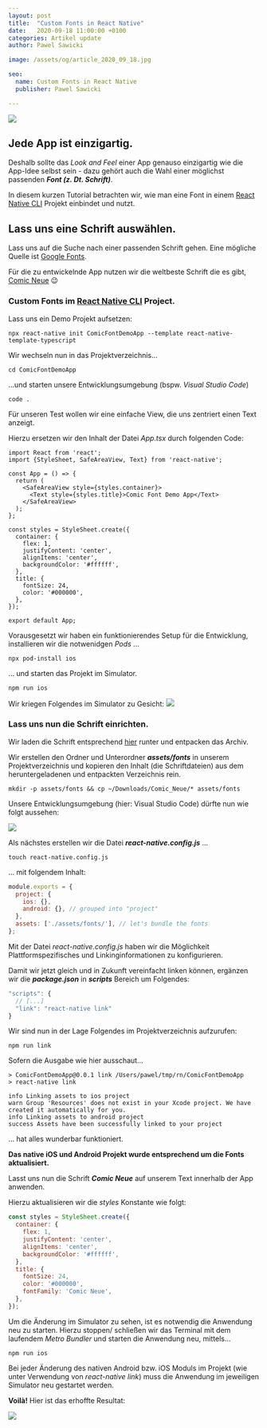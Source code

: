 ```yaml
---
layout: post
title:  "Custom Fonts in React Native"
date:   2020-09-18 11:00:00 +0100
categories: Artikel update
author: Pawel Sawicki

image: /assets/og/article_2020_09_18.jpg

seo:
  name: Custom Fonts in React Native
  publisher: Pawel Sawicki

---
```

![](/assets/typegraphy.jpg)

## Jede App ist einzigartig.
 
Deshalb sollte das *Look and Feel* einer App genauso einzigartig wie die App-Idee selbst sein - dazu gehört auch die Wahl einer möglichst passenden ***Font (z. Dt. Schrift)***.

In diesem kurzen Tutorial betrachten wir, wie man eine Font in einem [React Native CLI](https://github.com/react-native-community/cli) Projekt einbindet und nutzt.

## Lass uns eine Schrift auswählen.

Lass uns auf die Suche nach einer passenden Schrift gehen. Eine mögliche Quelle ist [Google Fonts](https://fonts.google.com/).

Für die zu entwickelnde App nutzen wir die weltbeste Schrift die es gibt, [Comic Neue](https://fonts.google.com/specimen/Comic+Neue?query=comic+neue) 😉 

### Custom Fonts im [React Native CLI](https://github.com/react-native-community/cli) Project.

Lass uns ein Demo Projekt aufsetzen:

```console
npx react-native init ComicFontDemoApp --template react-native-template-typescript
```

Wir wechseln nun in das Projektverzeichnis...

```console
cd ComicFontDemoApp
```

...und starten unsere Entwicklungsumgebung (bspw. *Visual Studio Code*)

```console
code .
```

Für unseren Test wollen wir eine einfache View, die uns zentriert einen Text anzeigt.

Hierzu ersetzen wir den Inhalt der Datei *App.tsx* durch folgenden Code:

```tsx
import React from 'react';
import {StyleSheet, SafeAreaView, Text} from 'react-native';

const App = () => {
  return (
    <SafeAreaView style={styles.container}>
      <Text style={styles.title}>Comic Font Demo App</Text>
    </SafeAreaView>
  );
};

const styles = StyleSheet.create({
  container: {
    flex: 1,
    justifyContent: 'center',
    alignItems: 'center',
    backgroundColor: '#ffffff',
  },
  title: {
    fontSize: 24,
    color: '#000000',
  },
});

export default App;
```

Vorausgesetzt wir haben ein funktionierendes Setup für die Entwicklung, installieren wir die notwenidgen *Pods* ...

```console
npx pod-install ios
```

... und starten das Projekt im Simulator.

```console
npm run ios
```

Wir kriegen Folgendes im Simulator zu Gesicht:
![](/assets/ComicFontDemoScreen1.jpg)

### Lass uns nun die Schrift einrichten.

Wir laden die Schrift entsprechend [hier](https://fonts.google.com/specimen/Comic+Neue?query=comic+neue) runter und entpacken das Archiv.

Wir erstellen den Ordner und Unterordner ***assets/fonts*** in unserem Projektverzeichnis und kopieren den Inhalt (die Schriftdateien) aus dem heruntergeladenen und entpackten Verzeichnis rein.

```console
mkdir -p assets/fonts && cp ~/Downloads/Comic_Neue/* assets/fonts
```

Unsere Entwicklungsumgebung (hier: Visual Studio Code) dürfte nun wie folgt aussehen:

![](/assets/ComicFontDemoVSCode1.jpg)

Als nächstes erstellen wir die Datei ***react-native.config.js*** ...

```console
touch react-native.config.js
```

... mit folgendem Inhalt:


```js
module.exports = {
  project: {
    ios: {},
    android: {}, // grouped into "project"
  },
  assets: ['./assets/fonts/'], // let's bundle the fonts
};
```

<p class="info">
Mit der Datei <em>react-native.config.js</em> haben wir die Möglichkeit Plattformspezifisches und Linkinginformationen zu konfigurieren.
</p>

Damit wir jetzt gleich und in Zukunft vereinfacht linken können, ergänzen wir die ***package.json*** in ***scripts*** Bereich um Folgendes:

```js
"scripts": {
  // [...]
  "link": "react-native link"
}
```
Wir sind nun in der Lage Folgendes im Projektverzeichnis aufzurufen:

```console
npm run link
```


Sofern die Ausgabe wie hier ausschaut...
```console
> ComicFontDemoApp@0.0.1 link /Users/pawel/tmp/rn/ComicFontDemoApp
> react-native link

info Linking assets to ios project
warn Group 'Resources' does not exist in your Xcode project. We have created it automatically for you.
info Linking assets to android project
success Assets have been successfully linked to your project
```

... hat alles wunderbar funktioniert. 

**Das native iOS und Android Projekt wurde entsprechend um die Fonts aktualisiert.**

Lasst uns nun die Schrift ***Comic Neue*** auf unserem Text innerhalb der App anwenden.

Hierzu aktualisieren wir die *styles* Konstante wie folgt:

```js
const styles = StyleSheet.create({
  container: {
    flex: 1,
    justifyContent: 'center',
    alignItems: 'center',
    backgroundColor: '#ffffff',
  },
  title: {
    fontSize: 24,
    color: '#000000',
    fontFamily: 'Comic Neue',
  },
});
```

Um die Änderung im Simulator zu sehen, ist es notwendig die Anwendung neu zu starten. Hierzu stoppen/ schließen wir das Terminal mit dem laufendem *Metro Bundler* und starten die Anwendung neu, mittels...

```console
npm run ios
```

<p class="info">
Bei jeder Änderung des nativen Android bzw. iOS Moduls im Projekt (wie unter Verwendung von <em>react-native link</em>) muss die Anwendung im jeweiligen Simulator neu gestartet werden.
</p>

**Voilà!** Hier ist das erhoffte Resultat:

![](/assets/ComicFontDemoScreen2.jpg)

